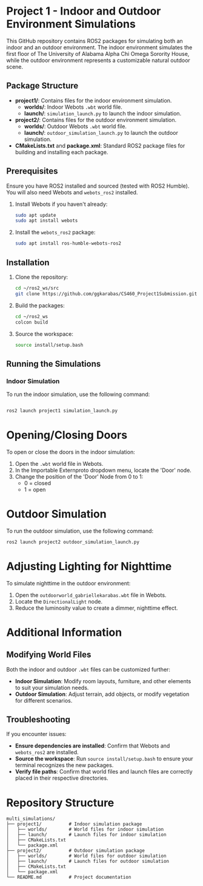 # Project 1 - Indoor and Outdoor Environment Simulations

This GitHub repository contains ROS2 packages for simulating both an indoor and an outdoor environment. The indoor environment simulates the first floor of The University of Alabama Alpha Chi Omega Sorority House, while the outdoor environment represents a customizable natural outdoor scene.

## Package Structure

- **project1/**: Contains files for the indoor environment simulation.
    - **worlds/**: Indoor Webots `.wbt` world file.
    - **launch/**: `simulation_launch.py` to launch the indoor simulation.
- **project2/**: Contains files for the outdoor environment simulation.
    - **worlds/**: Outdoor Webots `.wbt` world file.
    - **launch/**: `outdoor_simulation_launch.py` to launch the outdoor simulation.
- **CMakeLists.txt** and **package.xml**: Standard ROS2 package files for building and installing each package.

## Prerequisites

Ensure you have ROS2 installed and sourced (tested with ROS2 Humble). You will also need Webots and `webots_ros2` installed.

1. Install Webots if you haven't already:

    ```bash
    sudo apt update
    sudo apt install webots
    ```

2. Install the `webots_ros2` package:

    ```bash
    sudo apt install ros-humble-webots-ros2
    ```

## Installation

1. Clone the repository:

    ```bash
    cd ~/ros2_ws/src
    git clone https://github.com/ggkarabas/CS460_Project1Submission.git
    ```

2. Build the packages:

    ```bash
    cd ~/ros2_ws
    colcon build
    ```

3. Source the workspace:

    ```bash
    source install/setup.bash
    ```

## Running the Simulations

### Indoor Simulation

To run the indoor simulation, use the following command:

```bash

ros2 launch project1 simulation_launch.py
```

# Opening/Closing Doors

To open or close the doors in the indoor simulation:

1. Open the `.wbt` world file in Webots.
2. In the Importable Externproto dropdown menu, locate the 'Door' node.
3. Change the position of the 'Door' Node from 0 to 1:
    - 0 = closed
    - 1 = open

# Outdoor Simulation

To run the outdoor simulation, use the following command:

```bash
ros2 launch project2 outdoor_simulation_launch.py
```

# Adjusting Lighting for Nighttime

To simulate nighttime in the outdoor environment:

1. Open the `outdoorworld_gabriellekarabas.wbt` file in Webots.
2. Locate the `DirectionalLight` node.
3. Reduce the luminosity value to create a dimmer, nighttime effect.

# Additional Information

## Modifying World Files

Both the indoor and outdoor `.wbt` files can be customized further:

- **Indoor Simulation**: Modify room layouts, furniture, and other elements to suit your simulation needs.
- **Outdoor Simulation**: Adjust terrain, add objects, or modify vegetation for different scenarios.

## Troubleshooting

If you encounter issues:

- **Ensure dependencies are installed**: Confirm that Webots and `webots_ros2` are installed.
- **Source the workspace**: Run `source install/setup.bash` to ensure your terminal recognizes the new packages.
- **Verify file paths**: Confirm that world files and launch files are correctly placed in their respective directories.

# Repository Structure

```
multi_simulations/
├── project1/          # Indoor simulation package
│   ├── worlds/        # World files for indoor simulation
│   ├── launch/        # Launch files for indoor simulation
│   ├── CMakeLists.txt
│   └── package.xml
├── project2/          # Outdoor simulation package
│   ├── worlds/        # World files for outdoor simulation
│   ├── launch/        # Launch files for outdoor simulation
│   ├── CMakeLists.txt
│   └── package.xml
└── README.md          # Project documentation
```
